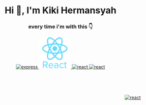 <h1 align="center">Hi 👋, I'm Kiki Hermansyah</h1>
<h3 align="center">every time i'm with this 👇</h3>



<p align="center"><a href="https://go.dev" target="_blank" rel="noreferrer"> <img src="https://www.nicepng.com/png/full/370-3707528_65159967-golang-logo.png" alt="express" width="100" height="100"/> </a> <a href="https://reactjs.org/" target="_blank" rel="noreferrer"> <img src="https://raw.githubusercontent.com/devicons/devicon/master/icons/react/react-original-wordmark.svg" alt="react" width="100" height="100"/> </a>
 <a href="https://laravel.com/" target="_blank" rel="noreferrer"> <img src="https://laravel.com/img/logomark.min.svg" alt="react" width="100" height="100"/> </a><a href="https://flutter.dev/" target="_blank" rel="noreferrer"> <img src="https://cdn-images-1.medium.com/max/1200/1*5-aoK8IBmXve5whBQM90GA.png" alt="react" width="100" height="100"/> </a>
 
 
<br><br><br>
 <p align="right">
 <a href="https://www.facebook.com/kiki.hermansyah.731" target="_blank" rel="noreferrer"><img src="https://cdn.icon-icons.com/icons2/1826/PNG/512/4202110facebooklogosocialsocialmedia-115707_115594.png" alt="react" width="20" height="20"/></a>
 </p>
